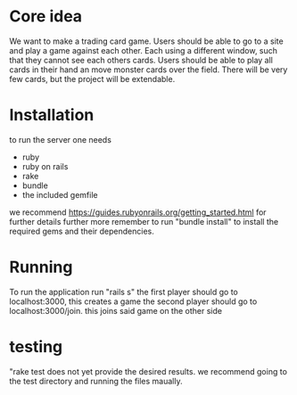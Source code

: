# Core idea
We want to make a trading card game. 
Users should be able to go to a site and play a game against each other. 
Each using a different window, such that they cannot see each others cards.
Users should be able to play all cards in their hand an move monster cards over the field.
There will be very few cards, but the project will be extendable.

# Installation
to run the server one needs 
- ruby
- ruby on rails
- rake
- bundle
- the included gemfile

we recommend https://guides.rubyonrails.org/getting_started.html for further details
further more remember to run "bundle install" to install the required gems and their dependencies.

# Running
To run the application run "rails s" 
the first player should go to localhost:3000, this creates a game
the second player should go to localhost:3000/join. this joins said game on the other side

# testing
"rake test does not yet provide the desired results.
we recommend going to the test directory and running the files maually.
